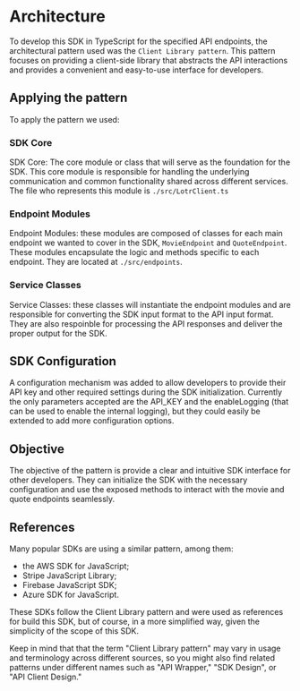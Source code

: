 # Architecture
To develop this SDK in TypeScript for the specified API endpoints, the architectural pattern used was the `Client Library pattern`. This pattern focuses on providing a client-side library that abstracts the API interactions and provides a convenient and easy-to-use interface for developers.

## Applying the pattern
To apply the pattern we used:

### SDK Core
SDK Core: The core module or class that will serve as the foundation for the SDK. This core module is responsible for handling the underlying communication and common functionality shared across different services. The file who represents this module is `./src/LotrClient.ts`

### Endpoint Modules
Endpoint Modules: these modules are composed of classes for each main endpoint we wanted to cover in the SDK, `MovieEndpoint` and `QuoteEndpoint`. These modules encapsulate the logic and methods specific to each endpoint. They are located at `./src/endpoints`.

### Service Classes
Service Classes: these classes will instantiate the endpoint modules and are responsible for converting the SDK input format to the API input format. They are also respoinble for processing the API responses and deliver the proper output for the SDK.

## SDK Configuration
A configuration mechanism was added to allow developers to provide their API key and other required settings during the SDK initialization. Currently the only parameters accepted are the API_KEY and the enableLogging (that can be used to enable the internal logging), but they could easily be extended to add more configuration options.

## Objective
The objective of the pattern is provide a clear and intuitive SDK interface for other developers. They can initialize the SDK with the necessary configuration and use the exposed methods to interact with the movie and quote endpoints seamlessly.

## References
Many popular SDKs are using a similar pattern, among them:
- the AWS SDK for JavaScript;
- Stripe JavaScript Library;
- Firebase JavaScript SDK;
- Azure SDK for JavaScript. 

These SDKs follow the Client Library pattern and were used as references for build this SDK, but of course, in a more simplified way, given the simplicity of the scope of this SDK.

Keep in mind that that the term "Client Library pattern" may vary in usage and terminology across different sources, so you might also find related patterns under different names such as "API Wrapper," "SDK Design", or "API Client Design."